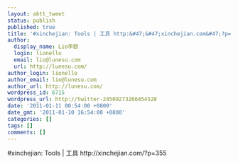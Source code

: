 ```yaml
---
layout: aktt_tweet
status: publish
published: true
title: '#xinchejian: Tools | 工具 http:&#47;&#47;xinchejian.com&#47;?p=3...'
author:
  display_name: Lio李欧
  login: lionello
  email: lio@lunesu.com
  url: http://lunesu.com/
author_login: lionello
author_email: lio@lunesu.com
author_url: http://lunesu.com/
wordpress_id: 6715
wordpress_url: http://twitter-24509273266454528
date: '2011-01-11 00:54:00 +0800'
date_gmt: '2011-01-10 16:54:00 +0800'
categories: []
tags: []
comments: []
---
```

<p>#xinchejian: Tools | 工具 http:&#47;&#47;xinchejian.com&#47;?p=355</p>
